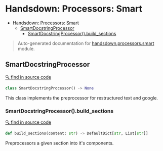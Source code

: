 # Handsdown: Processors: Smart

- [Handsdown: Processors: Smart](#handsdown-processors-smart)
  - [SmartDocstringProcessor](#smartdocstringprocessor)
    - [SmartDocstringProcessor().build_sections](#smartdocstringprocessorbuild_sections)

> Auto-generated documentation for [handsdown.processors.smart](..//home/vlad/work/vemel/handsdown/handsdown/processors/smart.py) module.

## SmartDocstringProcessor

[🔍 find in source code](../handsdown/processors/smart.py#L9)

```python
class SmartDocstringProcessor() -> None
```

This class implements the preprocessor for restructured text and google.

### SmartDocstringProcessor().build_sections

[🔍 find in source code](../handsdown/processors/smart.py#L22)

```python
def build_sections(content: str) -> DefaultDict[str, List[str]]
```

Preprocessors a given section into it's components.
